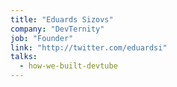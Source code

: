 ```yaml
---
title: "Eduards Sizovs"
company: "DevTernity"
job: "Founder"
link: "http://twitter.com/eduardsi"
talks:
  - how-we-built-devtube
---
```

